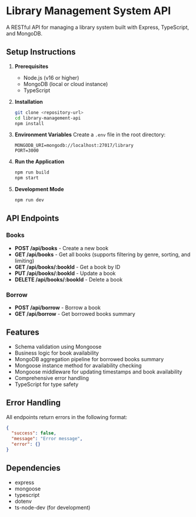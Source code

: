 # Library Management System API

A RESTful API for managing a library system built with Express, TypeScript, and MongoDB.

## Setup Instructions

1. **Prerequisites**
   - Node.js (v16 or higher)
   - MongoDB (local or cloud instance)
   - TypeScript

2. **Installation**
   ```bash
   git clone <repository-url>
   cd library-management-api
   npm install
   ```

3. **Environment Variables**
   Create a `.env` file in the root directory:
   ```
   MONGODB_URI=mongodb://localhost:27017/library
   PORT=3000
   ```

4. **Run the Application**
   ```bash
   npm run build
   npm start
   ```

5. **Development Mode**
   ```bash
   npm run dev
   ```

## API Endpoints

### Books
- **POST /api/books** - Create a new book
- **GET /api/books** - Get all books (supports filtering by genre, sorting, and limiting)
- **GET /api/books/:bookId** - Get a book by ID
- **PUT /api/books/:bookId** - Update a book
- **DELETE /api/books/:bookId** - Delete a book

### Borrow
- **POST /api/borrow** - Borrow a book
- **GET /api/borrow** - Get borrowed books summary

## Features
- Schema validation using Mongoose
- Business logic for book availability
- MongoDB aggregation pipeline for borrowed books summary
- Mongoose instance method for availability checking
- Mongoose middleware for updating timestamps and book availability
- Comprehensive error handling
- TypeScript for type safety

## Error Handling
All endpoints return errors in the following format:
```json
{
  "success": false,
  "message": "Error message",
  "error": {}
}
```

## Dependencies
- express
- mongoose
- typescript
- dotenv
- ts-node-dev (for development)
